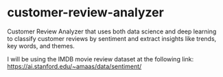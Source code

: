 # customer-review-analyzer
Customer Review Analyzer that uses both data science and deep learning to classify customer reviews by sentiment and extract insights like trends, key words, and themes.

I will be using the IMDB movie review dataset at the following link: https://ai.stanford.edu/~amaas/data/sentiment/
